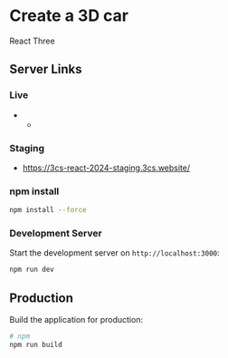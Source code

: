 # Create a 3D car
React Three

## Server Links

### Live

- -

### Staging

- https://3cs-react-2024-staging.3cs.website/ 

### npm install

```sh
npm install --force
```

### Development Server

Start the development server on `http://localhost:3000`:

```sh
npm run dev
```

## Production

Build the application for production:

```bash
# npm
npm run build
```


<!-- 
1. npx create-react-app my-threejs-app --template minimal
2. cd my-threejs-app
3. npm install three @react-three/fiber @react-three/drei @react-three/postprocessing
4. npm start
 -->
